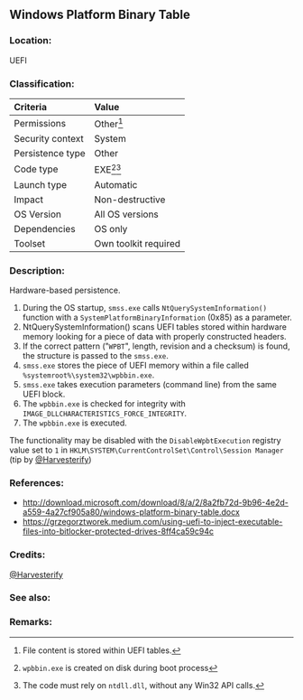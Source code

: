## Windows Platform Binary Table <!-- general "title" of the persistence. Good to be unique. -->
<!-- separate sections by two empty lines -->
<!-- do not remove empty sections  -->


### Location: <!-- where to find it -->
UEFI


### Classification: <!-- see "how it works" document. Empty lime must go next. -->

|Criteria|Value|
|:---|:---|
|Permissions|Other[^1]|
|Security context| System |
|Persistence type| Other |
|Code type|EXE[^2][^3]|
|Launch type|Automatic|
|Impact|Non-destructive|
|OS Version|All OS versions|
|Dependencies|OS only|
|Toolset|Own toolkit required|


### Description:<!-- add two EOLs or two spaces at the end of line to create a line break -->
Hardware-based persistence.  
1. During the OS startup, `smss.exe` calls `NtQuerySystemInformation()` function with a `SystemPlatformBinaryInformation` (0x85) as a parameter.  
1. NtQuerySystemInformation() scans UEFI tables stored within hardware memory looking for a piece of data with properly constructed headers.  
1. If the correct pattern ("`WPBT`", length, revision and a checksum) is found, the structure is passed to the `smss.exe`.  
1. `smss.exe` stores the piece of UEFI memory within a file called `%systemroot%\system32\wpbbin.exe`.  
1. `smss.exe` takes execution parameters (command line) from the same UEFI block.  
1. The `wpbbin.exe` is checked for integrity with `IMAGE_DLLCHARACTERISTICS_FORCE_INTEGRITY`.  
1. The `wpbbin.exe` is executed.

The functionality may be disabled with the `DisableWpbtExecution` registry value set to `1` in `HKLM\SYSTEM\CurrentControlSet\Control\Session Manager` (tip by [@Harvesterify](https://twitter.com/Harvesterify))


### References: <!-- use <...> or [abc](https://...) syntax. Prepend with "- " when more than one -->
- <http://download.microsoft.com/download/8/a/2/8a2fb72d-9b96-4e2d-a559-4a27cf905a80/windows-platform-binary-table.docx>
- <https://grzegorztworek.medium.com/using-uefi-to-inject-executable-files-into-bitlocker-protected-drives-8ff4ca59c94c>

### Credits: <!-- use [abc](https://...) syntax. Prepend with "- " when more than one. -->
[@Harvesterify](https://twitter.com/Harvesterify)

### See also: <!-- if refering to the same repo, use [Name](file.md) syntax. -->
<!-- prepend with "- " if more than one -->


### Remarks: <!-- see the usage in the "classification" section. Use only 1:1 references i.e. not refering to the same footnote from two different places -->
[^1]: File content is stored within UEFI tables.
[^2]: `wpbbin.exe` is created on disk during boot process
[^3]: The code must rely on `ntdll.dll`, without any Win32 API calls.

